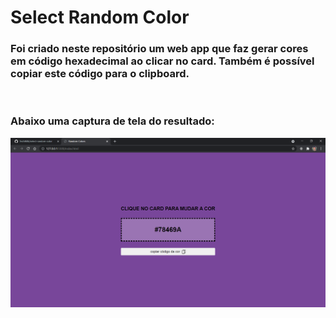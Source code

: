 # Select Random Color
### Foi criado neste repositório um web app que faz gerar cores em código hexadecimal ao clicar no card. Também é possível copiar este código para o clipboard.

<br/>

### Abaixo uma captura de tela do resultado:
<img src="./assets/screenshot-webapp.png" alt="imagem do resultado final"/>